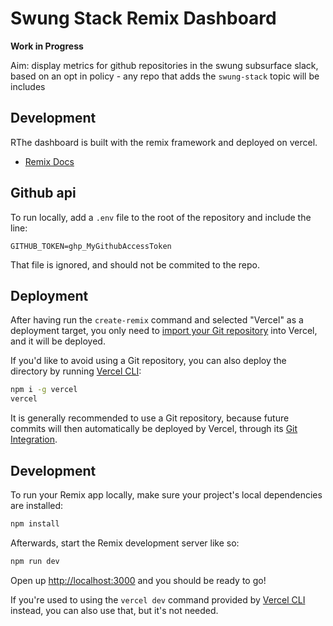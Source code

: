 # Swung Stack Remix Dashboard

**Work in Progress**

Aim: display metrics for github repositories in the swung subsurface slack, based on an opt in policy - any repo that adds the `swung-stack` topic will be includes

## Development

RThe dashboard is built with the remix framework and deployed on vercel.

- [Remix Docs](https://remix.run/docs)

## Github api

To run locally, add a `.env` file to the root of the repository and include the line:

```
GITHUB_TOKEN=ghp_MyGithubAccessToken
```

That file is ignored, and should not be commited to the repo.

## Deployment

After having run the `create-remix` command and selected "Vercel" as a deployment target, you only need to [import your Git repository](https://vercel.com/new) into Vercel, and it will be deployed.

If you'd like to avoid using a Git repository, you can also deploy the directory by running [Vercel CLI](https://vercel.com/cli):

```sh
npm i -g vercel
vercel
```

It is generally recommended to use a Git repository, because future commits will then automatically be deployed by Vercel, through its [Git Integration](https://vercel.com/docs/concepts/git).

## Development

To run your Remix app locally, make sure your project's local dependencies are installed:

```sh
npm install
```

Afterwards, start the Remix development server like so:

```sh
npm run dev
```

Open up [http://localhost:3000](http://localhost:3000) and you should be ready to go!

If you're used to using the `vercel dev` command provided by [Vercel CLI](https://vercel.com/cli) instead, you can also use that, but it's not needed.
